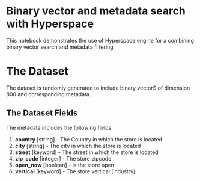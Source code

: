 #  Binary vector and metadata search with Hyperspace
This notebook demonstrates the use of Hyperspace engine for a combining binary vector search and metadata filtering

# The Dataset
The dataset is randomly generated to include binary vectorS of dimension 800 and corresponding metadata.

## The Dataset Fields
The metadata includes the following fields:
1. **country** [string] - The Country in which the store is located
2. **city** [string] - The city in which the store is located
3. **street** [keyword] - The street in which the store is located
4. **zip_code** [integer] - The store zipcode
5. **open_now** [boolean] - Is the store open
6. **vertical** [keyword] - The store vertical (industry)
